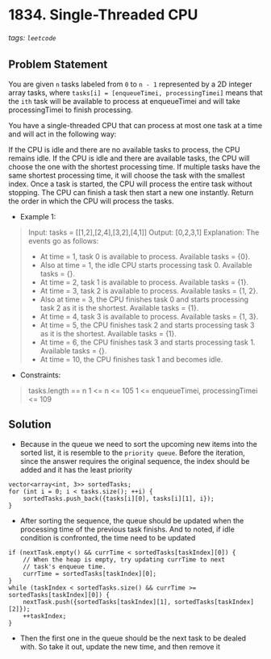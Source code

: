 # 1834. Single-Threaded CPU
###### tags: `leetcode`
## Problem Statement
You are given `n` tasks labeled from `0` to `n - 1` represented by a 2D integer array tasks, where `tasks[i] = [enqueueTimei, processingTimei]` means that the `ith` task will be available to process at enqueueTimei and will take processingTimei to finish processing.

You have a single-threaded CPU that can process at most one task at a time and will act in the following way:

If the CPU is idle and there are no available tasks to process, the CPU remains idle.
If the CPU is idle and there are available tasks, the CPU will choose the one with the shortest processing time. If multiple tasks have the same shortest processing time, it will choose the task with the smallest index.
Once a task is started, the CPU will process the entire task without stopping.
The CPU can finish a task then start a new one instantly.
Return the order in which the CPU will process the tasks.

- Example 1:
>Input: tasks = [[1,2],[2,4],[3,2],[4,1]]
Output: [0,2,3,1]
>Explanation: The events go as follows: 
> - At time = 1, task 0 is available to process. Available tasks = {0}.
> - Also at time = 1, the idle CPU starts processing task 0. Available tasks = {}.
> - At time = 2, task 1 is available to process. Available tasks = {1}.
> - At time = 3, task 2 is available to process. Available tasks = {1, 2}.
> - Also at time = 3, the CPU finishes task 0 and starts processing task 2 as it is the shortest. Available tasks = {1}.
> - At time = 4, task 3 is available to process. Available tasks = {1, 3}.
> - At time = 5, the CPU finishes task 2 and starts processing task 3 as it is the shortest. Available tasks = {1}.
> - At time = 6, the CPU finishes task 3 and starts processing task 1. Available tasks = {}.
> - At time = 10, the CPU finishes task 1 and becomes idle.

- Constraints:
> tasks.length == n
1 <= n <= 105
1 <= enqueueTimei, processingTimei <= 109

## Solution
- Because in the queue we need to sort the upcoming new items into the sorted list, it is resemble to the `priority queue`. Before the iteration, since the answer requires the original sequence, the index should be added and it has the least priority

```cpp=
vector<array<int, 3>> sortedTasks;
for (int i = 0; i < tasks.size(); ++i) {
    sortedTasks.push_back({tasks[i][0], tasks[i][1], i});
}
```
- After sorting the sequence, the queue should be updated when the processing time of the previous task finishs. And to noted, if idle condition is confronted, the time need to be updated
```cpp=
if (nextTask.empty() && currTime < sortedTasks[taskIndex][0]) {
    // When the heap is empty, try updating currTime to next
    // task's enqueue time.
    currTime = sortedTasks[taskIndex][0];
}
while (taskIndex < sortedTasks.size() && currTime >= sortedTasks[taskIndex][0]) {
    nextTask.push({sortedTasks[taskIndex][1], sortedTasks[taskIndex][2]});
    ++taskIndex;
}
```
- Then the first one in the queue should be the next task to be dealed with. So take it out, update the new time, and then remove it